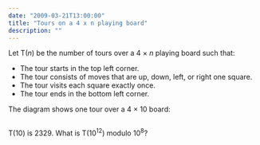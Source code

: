 ```yaml
---
date: "2009-03-21T13:00:00"
title: "Tours on a 4 x n playing board"
description: ""
---
```


<p>Let T(<i>n</i>) be the number of tours over a 4 × <i>n</i> playing board such that:</p>
<ul><li>The tour starts in the top left corner.</li>
<li>The tour consists of moves that are up, down, left, or right one square.</li>
<li>The tour visits each square exactly once.</li>
<li>The tour ends in the bottom left corner.</li>
</ul><p>The diagram shows one tour over a 4 × 10 board:</p>
<div style="text-align:center;">
<img alt="" class="dark_img" src="/images/p237.gif"/></div>
<p>T(10) is 2329. What is T(10<sup>12</sup>) modulo 10<sup>8</sup>?</p>

